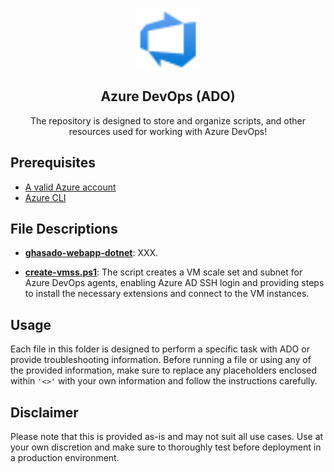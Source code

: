 <p align="center">
 <img width="100px" src="images/azure-devops.svg" align="center" alt="Azure Application Gateway" />
 <h2 align="center">Azure DevOps (ADO)</h2>
 <p align="center">The repository is designed to store and organize scripts, and other resources used for working with Azure DevOps!</p>
</p>

## Prerequisites

- [A valid Azure account][azure-account]
- [Azure CLI][azure-cli]

## File Descriptions

- **[ghasado-webapp-dotnet]**: XXX.
  
- **[create-vmss.ps1]**: The script creates a VM scale set and subnet for Azure DevOps agents, enabling Azure AD SSH login and providing steps to install the necessary extensions and connect to the VM instances.

## Usage
Each file in this folder is designed to perform a specific task with ADO or provide troubleshooting information. Before running a file or using any of the provided information, make sure to replace any placeholders enclosed within ```'<>'``` with your own information and follow the instructions carefully.

## Disclaimer
Please note that this is provided as-is and may not suit all use cases. Use at your own discretion and make sure to thoroughly test before deployment in a production environment.

[azure-account]: https://azure.microsoft.com/en-us/free
[azure-cli]: https://docs.microsoft.com/en-us/cli/azure
[create-vmss.ps1]:scripts/create-vmss/create-vmss.ps1
[ghasado-webapp-dotnet]:ghasado-webapp-dotnet
